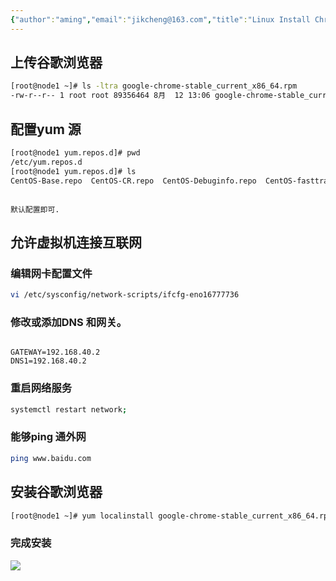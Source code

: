```yaml
---
{"author":"aming","email":"jikcheng@163.com","title":"Linux Install Chrome Store","creation_date":"2022-10-20 09:48","Last modified date":"2022-11-25 16:00","tags":"Linux Install Chrome Store","File Folder with relative path":"system/Doc/Linux/Linux Doc/Linux Server soft","remark":null,"other":null,"dg-publish":true,"permalink":"/system/doc/linux/linux-doc/linux-server-soft/linux-install-chrome-store/","dgPassFrontmatter":true}
---
```



## 上传谷歌浏览器
```bash
[root@node1 ~]# ls -ltra google-chrome-stable_current_x86_64.rpm 
-rw-r--r-- 1 root root 89356464 8月  12 13:06 google-chrome-stable_current_x86_64.rpm
```
## 配置yum 源
```bash
[root@node1 yum.repos.d]# pwd
/etc/yum.repos.d
[root@node1 yum.repos.d]# ls
CentOS-Base.repo  CentOS-CR.repo  CentOS-Debuginfo.repo  CentOS-fasttrack.repo  CentOS-Media.repo  CentOS-Sources.repo  CentOS-Vault.repo
```

```ad-warning

默认配置即可.
```

## 允许虚拟机连接互联网
### 编辑网卡配置文件
```bash
vi /etc/sysconfig/network-scripts/ifcfg-eno16777736 
```
### 修改或添加DNS 和网关。
```

GATEWAY=192.168.40.2
DNS1=192.168.40.2
```

### 重启网络服务
```bash
systemctl restart network;
```
### 能够ping 通外网
```bash
ping www.baidu.com
```

## 安装谷歌浏览器
```bash
[root@node1 ~]# yum localinstall google-chrome-stable_current_x86_64.rpm -y
```

### 完成安装
![](https://www.aming.work:8084/images/2022/10/20/20221020095613.png)
